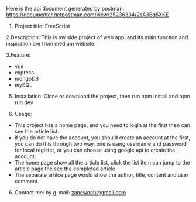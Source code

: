 Here is the api document generated by postman:
https://documenter.getpostman.com/view/25236334/2sA3Bq5XKE

1. Project title:
FreeScript

2.Description:
This is my side project of web app, and its main function and inspiration are from medium website.

3.Feature:
* vue
* express
* mongoDB
* mySQL


5. Installation:
Clone or download the project, then run npm install and npm run dev

6. Usage:
* This project has a home page, and you need to login at the first then can see the article list.
* if you do not have the account, you should create an account at the first, you can do this through two way, one is using username and password for local register, or you can choose using google api to create the account.
* The home page show all the article list, click the list item can jump to the article page the see the completed article.
* The separate artilce page would show the author, title, content and user comment.

6. Contact me:
by g-mail: zanewnch@gmail.com
